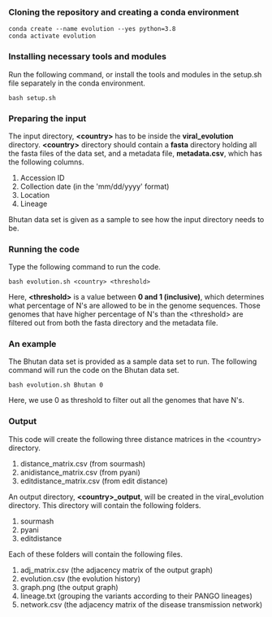 <h3>Cloning the repository and creating a conda environment</h3>

```
conda create --name evolution --yes python=3.8
conda activate evolution
```

<h3>Installing necessary tools and modules</h3>

Run the following command, or install the tools and modules in the setup.sh file separately in the conda environment.
```
bash setup.sh
```

<h3>Preparing the input</h3>

The input directory, **\<country\>** has to be inside the **viral_evolution** directory. **\<country\>** directory should contain a **fasta** directory holding all the fasta files of the data set, and a metadata file, **metadata.csv**, which has the following columns.
1. Accession ID
2. Collection date (in the 'mm/dd/yyyy' format)
3. Location
4. Lineage

Bhutan data set is given as a sample to see how the input directory needs to be.

<h3>Running the code</h3>

Type the following command to run the code.

```
bash evolution.sh <country> <threshold>
```
Here, **\<threshold\>** is a value between **0 and 1 (inclusive)**, which determines what percentage of N's are allowed to be in the genome sequences. Those genomes that have higher percentage of N's than the \<threshold\> are filtered out from both the fasta directory and the metadata file.

<h3>An example</h3>

The Bhutan data set is provided as a sample data set to run. The following command will run the code on the Bhutan data set.

```
bash evolution.sh Bhutan 0
```

Here, we use 0 as threshold to filter out all the genomes that have N's.

<h3>Output</h3>

This code will create the following three distance matrices in the \<country\> directory.
1. distance_matrix.csv (from sourmash)
2. anidistance_matrix.csv (from pyani)
3. editdistance_matrix.csv (from edit distance)
   
An output directory, **\<country\>_output**, will be created in the viral_evolution directory. This directory will contain the following folders.
1. sourmash
2. pyani
3. editdistance

Each of these folders will contain the following files.
1. adj_matrix.csv (the adjacency matrix of the output graph)
2. evolution.csv (the evolution history)
3. graph.png (the output graph)
4. lineage.txt (grouping the variants according to their PANGO lineages)
5. network.csv (the adjacency matrix of the disease transmission network)
